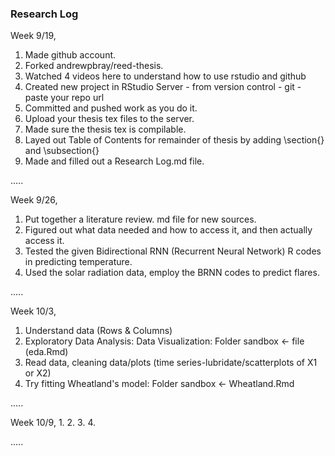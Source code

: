 ### Research Log

Week 9/19, 
1. Made github account.
2. Forked andrewpbray/reed-thesis.
3. Watched 4 videos here to understand how to use rstudio and github
3. Created new project in RStudio Server - from version control - git - paste your repo url
4. Committed and pushed work as you do it.
5. Upload your thesis tex files to the server.
6. Made sure the thesis tex is compilable.
7. Layed out Table of Contents for remainder of thesis by adding \section{} and \subsection{}
8. Made and filled out a Research Log.md file.

.....

Week 9/26,
1. Put together a literature review. md file for new sources.
2. Figured out what data needed and how to access it, and then actually access it.
3. Tested the given Bidirectional RNN (Recurrent Neural Network) R codes in predicting temperature.
4. Used the solar radiation data, employ the BRNN codes to predict flares.   

.....

Week 10/3,
1. Understand data (Rows & Columns)
2. Exploratory Data Analysis: Data Visualization: Folder sandbox <- file (eda.Rmd)
3. Read data, cleaning data/plots (time series-lubridate/scatterplots of X1 or X2)
4. Try fitting Wheatland's model: Folder sandbox <- Wheatland.Rmd

.....

Week 10/9,
1. 
2. 
3. 
4.

.....